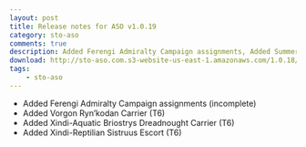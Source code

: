 ```yaml
---
layout: post
title: Release notes for ASO v1.0.19
category: sto-aso
comments: true
description: Added Ferengi Admiralty Campaign assignments, Added Summer Event and Infinity Lockbox ships
download: http://sto-aso.com.s3-website-us-east-1.amazonaws.com/1.0.18/sto-aso.zip
tags:
    - sto-aso
---
```


 - Added Ferengi Admiralty Campaign assignments (incomplete)
 - Added Vorgon Ryn’kodan Carrier (T6)
 - Added Xindi-Aquatic Briostrys Dreadnought Carrier (T6)
 - Added Xindi-Reptilian Sistruus Escort (T6)
